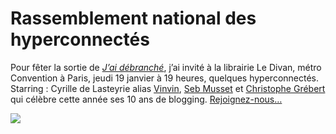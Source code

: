 # Rassemblement national des hyperconnectés

Pour fêter la sortie de [*J’ai débranché*](https://tcrouzet.com/jai-debranche/), j’ai invité à la librairie Le Divan, métro Convention à Paris, jeudi 19 janvier à 19 heures, quelques hyperconnectés. Starring : Cyrille de Lasteyrie alias [Vinvin](http://www.vinvin.net/), [Seb Musset](http://sebmusset.blogspot.com/) et [Christophe Grébert](http://www.monputeaux.com/) qui célèbre cette année ses 10 ans de blogging. [Rejoignez-nous…](http://www.facebook.com/events/193875637363586/)<span id="more-22920"></span>

![](https://tcrouzet.com/images_tc/2012/01/ledivan1.jpg)